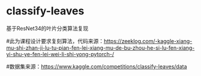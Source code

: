 # classify-leaves
基于ResNet34的叶片分类算法复现 

#此为课程设计要求复刻算法，代码来源：https://zeeklog.com/-kaggle-xiang-mu-shi-zhan-ji-lu-tu-pian-fen-lei-xiang-mu-de-bu-zhou-he-si-lu-fen-xiang-yi-shu-ye-fen-lei-wei-li-shi-yong-pytorch-/

#数据集来源：https://www.kaggle.com/competitions/classify-leaves/data
